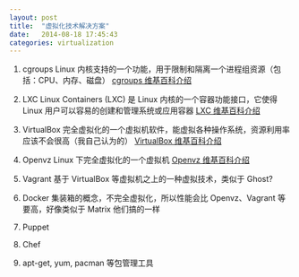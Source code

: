 ```yaml
---
layout: post
title:  "虚拟化技术解决方案"
date:   2014-08-18 17:45:43
categories: virtualization
---
```


1. cgroups
   Linux 内核支持的一个功能，用于限制和隔离一个进程组资源（包括：CPU、内存、磁盘）
   [cgroups 维基百科介绍](http://zh.wikipedia.org/wiki/Cgroups)

2. LXC
   Linux Containers (LXC) 是 Linux 内核的一个容器功能接口，它使得 Linux 用户可以容易的创建和管理系统或应用容器
   [LXC 维基百科介绍](http://zh.wikipedia.org/wiki/Linux_Containers)

3. VirtualBox
   完全虚拟化的一个虚拟机软件，能虚拟各种操作系统，资源利用率应该不会很高（我自己认为的）
   [VirtualBox 维基百科介绍](http://zh.wikipedia.org/wiki/VirtualBox)

4. Openvz
   Linux 下完全虚拟化的一个虚拟机
   [Openvz 维基百科介绍](http://zh.wikipedia.org/wiki/OpenVZ)

4. Vagrant
   基于 VirtualBox 等虚拟机之上的一种虚拟技术，类似于 Ghost?

5. Docker
   集装箱的概念，不完全虚拟化，所以性能会比 Openvz、Vagrant 等要高，好像类似于 Matrix 他们搞的一样

6. Puppet

7. Chef

8. apt-get, yum, pacman 等包管理工具

[jekyll-gh]: https://github.com/jekyll/jekyll
[jekyll]:    http://jekyllrb.com

